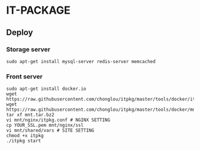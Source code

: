 IT-PACKAGE
======================

## Deploy

### Storage server
    sudo apt-get install mysql-server redis-server memcached

### Front server
    sudo apt-get install docker.io
    wget https://raw.githubusercontent.com/chonglou/itpkg/master/tools/docker/itpkg
    wget https://raw.githubusercontent.com/chonglou/itpkg/master/tools/docker/mnt.tar.bz2
    tar xf mnt.tar.bz2
    vi mnt/nginx/itpkg.conf # NGINX SETTING
    cp YOUR_SSL.pem mnt/nginx/ssl
    vi mnt/shared/vars # SITE SETTING
    chmod +x itpkg
    ./itpkg start

